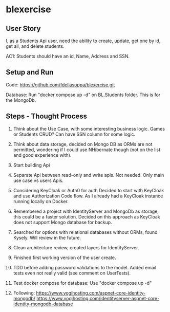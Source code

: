 # blexercise

## User Story
I, as a Students Api user, need the ability to create, update, get one by id, get all, and delete students.

AC1: Students should have an id, Name, Address and SSN.

## Setup and Run
Code: https://github.com/fdellasoppa/blexercise.git

Database: Run "docker compose up -d" on BL.Students folder. This is for the MongoDb.

## Steps - Thought Process

1) Think about the Use Case, with some interesting business logic. Games or Students CRUD? Can have SSN column for some logic.

2) Think about data storage, decided on Mongo DB as ORMs are not permitted, wondering if I could use NHibernate though (not on the list and good experience with).

3) Start building Api

4) Separate Api between read-only and write apis. Not needed. Only main use case vs users Apis.

5) Considering KeyCloak or Auth0 for auth
Decided to start with KeyCloak and use Authorization Code flow. As I already had a KeyCloak instance running locally on Docker.

6) Remembered a project with IdentityServer and MongoDb as storage, this could be a faster solution.
Decided on this approach as KeyCloak does not support Mongo database for backup.

7) Searched for options with relational databases without ORMs, found Kysely. Will review in the future.

8) Clean architecture review, created layers for IdentityServer.

9) Finished first working version of the user create.

10) TDD before adding password validations to the model. Added email tests even not really valid (see comment on UserTests).

11) Test docker compose for database: Use "docker compose up -d"

12) Following:
https://www.yogihosting.com/aspnet-core-identity-mongodb/
https://www.yogihosting.com/identityserver-aspnet-core-identity-mongodb-database